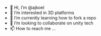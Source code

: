 - 👋 Hi, I’m @ajkoel
- 👀 I’m interested in 3D platforms
- 🌱 I’m currently learning how to fork a repo
- 💞️ I’m looking to collaborate on unity tech
- 📫 How to reach me ...

<!---
ajkoel/ajkoel is a ✨ special ✨ repository because its `README.md` (this file) appears on your GitHub profile.
You can click the Preview link to take a look at your changes.
--->
